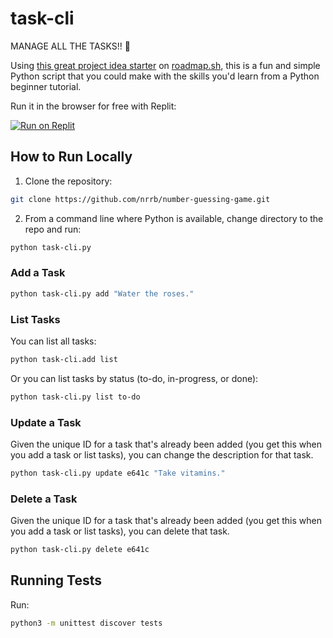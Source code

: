 # task-cli

MANAGE ALL THE TASKS!! 📑

Using [this great project idea starter](https://roadmap.sh/projects/task-tracker) on [roadmap.sh](https://roadmap.sh), this is a fun and simple Python script that you could make with the skills you'd learn from a Python beginner tutorial. 

Run it in the browser for free with Replit:

[![Run on Replit](https://replit.com/badge/github/nrrb/task-cli)](https://replit.com/github/nrrb/task-cli)


## How to Run Locally

1. Clone the repository:

```bash
git clone https://github.com/nrrb/number-guessing-game.git
```

2. From a command line where Python is available, change directory to the repo and run:

```bash
python task-cli.py
```

### Add a Task

```bash
python task-cli.py add "Water the roses."
```

### List Tasks

You can list all tasks:

```bash
python task-cli.add list
```

Or you can list tasks by status (to-do, in-progress, or done):

```bash
python task-cli.py list to-do
```

### Update a Task

Given the unique ID for a task that's already been added (you get this when you add a task or list tasks), you can change the description for that task.

```bash
python task-cli.py update e641c "Take vitamins."
```

### Delete a Task

Given the unique ID for a task that's already been added (you get this when you add a task or list tasks), you can delete that task.

```bash
python task-cli.py delete e641c
```

## Running Tests

Run:

```bash
python3 -m unittest discover tests
```
